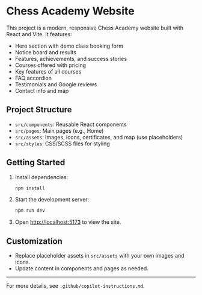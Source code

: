 # Chess Academy Website

This project is a modern, responsive Chess Academy website built with React and Vite. It features:

- Hero section with demo class booking form
- Notice board and results
- Features, achievements, and success stories
- Courses offered with pricing
- Key features of all courses
- FAQ accordion
- Testimonials and Google reviews
- Contact info and map

## Project Structure
- `src/components`: Reusable React components
- `src/pages`: Main pages (e.g., Home)
- `src/assets`: Images, icons, certificates, and map (use placeholders)
- `src/styles`: CSS/SCSS files for styling

## Getting Started
1. Install dependencies:
   ```bash
   npm install
   ```
2. Start the development server:
   ```bash
   npm run dev
   ```
3. Open [http://localhost:5173](http://localhost:5173) to view the site.

## Customization
- Replace placeholder assets in `src/assets` with your own images and icons.
- Update content in components and pages as needed.

---

For more details, see `.github/copilot-instructions.md`.
